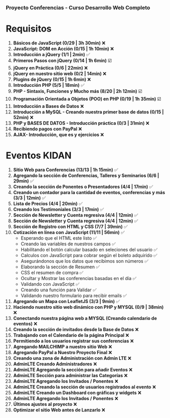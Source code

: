 ### Proyecto Conferencias -  Curso Desarrollo Web Completo

# Requisitos

1. **Básicos de JavaScript (0/29 | 3h 30min)** :x:
1. **JavaScript: DOM en Acción (0/15 | 1h 10min)** :x:
1. **Introducción a jQuery  (1/1 | 2min)** :white_check_mark:
1. **Primeros Pasos con jQuery (0/14 | 1h 6min)** :ballot_box_with_check:
1. **jQuery en Práctica (0/6 | 22min)** :x:
1. **jQuery en nuestro sitio web (0/2 | 14min)** :x:
1. **Plugins de jQuery (0/15 | 1h 6min)** :x:
1. **Introducción PHP (5/5 | 18min)** :white_check_mark:
1. **PHP - Sintaxis, Funciones y Mucho más (8/20 | 2h 12min)** :ballot_box_with_check:
1. **Programación Orientada a Objetos (POO) en PHP (0/19 | 1h 35min)** :ballot_box_with_check:
1. **Introducción a Bases de Datos** :x:
1. **Introducción a MySQL - Creando nuestra primer base de datos (0/15 | 52min)** :x:
1. **PHP y BASES DE DATOS - Introducción práctica (0/3 | 31min)** :x:
1. **Recibiendo pagos con PayPal** :x:
1. **AJAX- Introducción, que es y ejercicios** :x:


# Eventos KIDAN

1. **Sitio Web para Conferencias (13/13 | 1h 15min)** :white_check_mark:
1. **Agregando la sección de Conferencias, Talleres y Seminarios (6/6 | 29min)** :white_check_mark:
1. **Creando la sección de Ponentes o Presentadores (4/4 | 17min)** :white_check_mark:
1. **Creando un contador para la cantidad de eventos, conferencias y más (3/3 | 12min)** :white_check_mark:
1. **Lista de Precios (4/4 | 20min)** :white_check_mark:
1. **Creando los Testimoniales (3/3 | 17min)** :white_check_mark:
1. **Sección de Newsletter y Cuenta regresiva (4/4 | 12min)** :white_check_mark:
1. **Sección de Newsletter y Cuenta regresiva (4/4 | 12min)** :white_check_mark:
1. **Sección de Registro con HTML y CSS (7/7 | 39min)** :white_check_mark:
1. **Cotización en línea con JavaScript (11/11 | 56min)** :white_check_mark:
	-  Esperando que el HTML este listo :white_check_mark:
	-  Creando las variables de nuestros campos :white_check_mark:
	-  Habilitando el botón calcular basado en seleciones del usuario :white_check_mark:
	-  Calculos con JavaScript para cobrar según el boleto adquirido :white_check_mark:
	-  Asegurándonos que los datos que recibimos son números :white_check_mark:
	-  Elaborando la sección de Resumen :white_check_mark:
	-  CSS el resumen de compra :white_check_mark:
	-  Ocultar y Mostrar las conferencias basadas en el día :white_check_mark:
	-  Validando con JavaScript :white_check_mark:
	-  Creando una función para Validar :white_check_mark:
	-  Validando nuestro formulario para recibir emails :white_check_mark:
1. **Agregando un Mapa con LeafletJS (3/3 | 9min)** :white_check_mark:
1. **Haciendo nuestro sitio web dinámico con PHP y MYSQL (0/9 | 38min)** :x:
1. **Conectando nuestra página web a MYSQL (Creando calendario de eventos)** :x:
1. **Creando la sección de invitados desde la Base de Datos** :x:
1. **Trabajando con el Calendario de la página Principal** :x:
1. **Permitiendo a los usuarios registrar sus conferencias** :x:
1. **Agregando MAILCHIMP a nuestro sitio Web** :x:
1. **Agregando PayPal a Nuestro Proyecto Final** :x:
1. **Creando una zona de Administración con Admin LTE** :x:
1. **AdminLTE Creando Administradores** :x:
1. **AdminLTE Agregando la sección para añadir Eventos** :x:
1. **AdminLTE Sección para administrar las Categorías** :x:
1. **AdminLTE Agregando los Invitados / Ponentes** :x:
1. **AdminLTE Creando la sección de usuarios registrados al evento** :x:
1. **AdminLTE Creando un Dashboard con gráficas y widgets** :x:
1. **AdminLTE Agregando los Invitados / Ponentes** :x:
1. **Últimos ajustes al proyecto** :x:
1. **Optimizar el sitio Web antes de Lanzarlo** :x:


